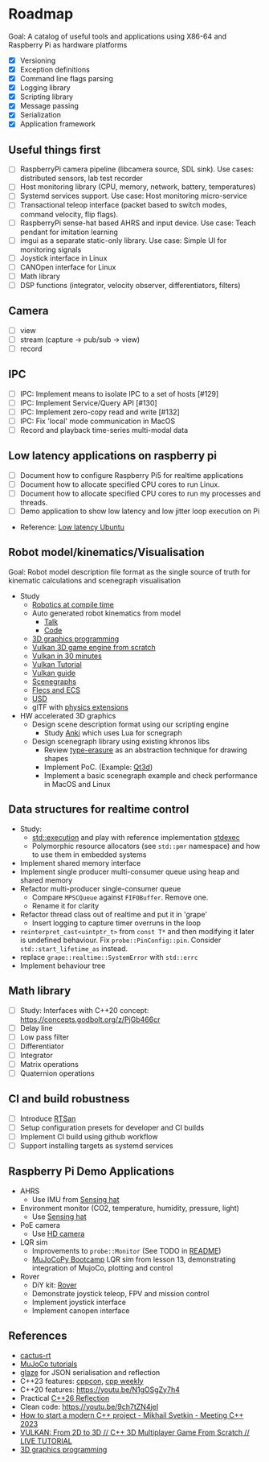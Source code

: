 # Roadmap

Goal: A catalog of useful tools and applications using X86-64 and Raspberry Pi as hardware platforms

- [x] Versioning
- [x] Exception definitions
- [x] Command line flags parsing
- [x] Logging library
- [x] Scripting library
- [x] Message passing
- [x] Serialization
- [x] Application framework

## Useful things first

- [ ] RaspberryPi camera pipeline (libcamera source, SDL sink). Use cases: distributed sensors, lab test recorder
- [ ] Host monitoring library (CPU, memory, network, battery, temperatures)
- [ ] Systemd services support. Use case: Host monitoring micro-service
- [ ] Transactional teleop interface (packet based to switch modes, command velocity, flip flags).  
- [ ] RaspberryPi sense-hat based AHRS and input device. Use case: Teach pendant for imitation learning
- [ ] imgui as a separate static-only library. Use case: Simple UI for monitoring signals
- [ ] Joystick interface in Linux
- [ ] CANOpen interface for Linux
- [ ] Math library
- [ ] DSP functions (integrator, velocity observer, differentiators, filters)

## Camera

- [ ] view
- [ ] stream (capture -> pub/sub -> view)
- [ ] record

## IPC 

- [ ] IPC: Implement means to isolate IPC to a set of hosts [#129]
- [ ] IPC: Implement Service/Query API [#130]
- [ ] IPC: Implement zero-copy read and write [#132]
- [ ] IPC: Fix 'local' mode communication in MacOS
- [ ] Record and playback time-series multi-modal data

## Low latency applications on raspberry pi

- [ ] Document how to configure Raspberry Pi5 for realtime applications
- [ ] Document how to allocate specified CPU cores to run Linux.
- [ ] Document how to allocate specified CPU cores to run my processes and threads.
- [ ] Demo application to show low latency and low jitter loop execution on Pi
- Reference: [Low latency Ubuntu](https://ubuntu.com/blog/real-time-kernel-tuning)

## Robot model/kinematics/Visualisation

Goal: Robot model description file format as the single source of truth for kinematic calculations and scenegraph visualisation

- Study
  - [Robotics at compile time](https://youtu.be/Y6AUsB3RUhA)
  - Auto generated robot kinematics from model
    - [Talk](https://youtu.be/CwN0I8yUqok?feature=shared)
    - [Code](https://github.com/pac48/fast_robot_kinematics)
  - [3D graphics programming](https://pikuma.com/courses/learn-3d-computer-graphics-programming)
  - [Vulkan 3D game engine from scratch](https://youtu.be/hSL9dCjwoCU)
  - [Vulkan in 30 minutes](https://renderdoc.org/vulkan-in-30-minutes.html)
  - [Vulkan Tutorial](https://vulkan-tutorial.com/)
  - [Vulkan guide](https://vkguide.dev/)
  - [Scenegraphs](https://learnopengl.com/Guest-Articles/2021/Scene/Scene-Graph)
  - [Flecs and ECS](https://github.com/SanderMertens/flecs)
  - [USD](https://developer.nvidia.com/usd#nvidia)
  - glTF with [physics extensions](https://github.com/eoineoineoin/glTF_Physics)
- HW accelerated 3D graphics
  - Design scene description format using our scripting engine
    - Study [Anki](https://github.com/godlikepanos/anki-3d-engine) which uses Lua for scnegraph
  - Design scenegraph library using existing khronos libs
    - Review [type-erasure](https://github.com/cvilas/scratch/blob/master/type_erasure.cpp) as an abstraction technique for drawing shapes
    - Implement PoC. (Example: [Qt3d](https://github.com/cvilas/scratch/3dvis/qt))
    - Implement a basic scenegraph example and check performance in MacOS and Linux

## Data structures for realtime control

- Study: 
  - [std::execution](https://en.cppreference.com/w/cpp/execution) and play with reference implementation [stdexec](https://github.com/NVIDIA/stdexec)
  - Polymorphic resource allocators (see `std::pmr` namespace) and how to use them in embedded systems
- Implement shared memory interface
- Implement single producer multi-consumer queue using heap and shared memory
- Refactor multi-producer single-consumer queue
  - Compare `MPSCQueue` against `FIFOBuffer`. Remove one. 
  - Rename it for clarity
- Refactor thread class out of realtime and put it in 'grape'
  - Insert logging to capture timer overruns in the loop
- `reinterpret_cast<uintptr_t>` from `const T*` and then modifying it later is undefined behaviour. Fix `probe::PinConfig::pin`. Consider `std::start_lifetime_as` instead.
- replace `grape::realtime::SystemError` with `std::errc`
- Implement behaviour tree 

## Math library

- [ ] Study: Interfaces with C++20 concept: <https://concepts.godbolt.org/z/PjGb466cr>
- [ ] Delay line
- [ ] Low pass filter
- [ ] Differentiator
- [ ] Integrator
- [ ] Matrix operations
- [ ] Quaternion operations

## CI and build robustness

- [ ] Introduce [RTSan](https://clang.llvm.org/docs/RealtimeSanitizer.html)
- [ ] Setup configuration presets for developer and CI builds
- [ ] Implement CI build using github workflow    
- [ ] Support installing targets as systemd services

## Raspberry Pi Demo Applications

- AHRS
  - Use IMU from [Sensing hat](https://www.raspberrypi.com/products/sense-hat/)
- Environment monitor (CO2, temperature, humidity, pressure, light)
  - Use [Sensing hat](https://www.raspberrypi.com/products/sense-hat/)
- PoE camera
  - Use [HD camera](https://www.raspberrypi.com/products/raspberry-pi-global-shutter-camera/)
- LQR sim
  - Improvements to `probe::Monitor` (See TODO in [README](../modules/probe/monitor/README.md))
  - [MuJoCoPy Bootcamp](https://pab47.github.io/mujocopy.html) LQR sim from lesson 13, demonstrating integration of MujoCo, plotting and control
- Rover
  - DiY kit: [Rover](https://github.com/nasa-jpl/open-source-rover)
  - Demonstrate joystick teleop, FPV and mission control
  - Implement joystick interface
  - Implement canopen interface

## References

- [cactus-rt](https://github.com/cactusdynamics/cactus-rt/)
- [MuJoCo tutorials](https://pab47.github.io/mujoco.html)
- [glaze](https://github.com/stephenberry/glaze) for JSON serialisation and reflection
- C++23 features: [cppcon](https://youtu.be/Cttb8vMuq-Y), [cpp weekly](https://youtu.be/N2HG___9QFI)
- C++20 features: <https://youtu.be/N1gOSgZy7h4>
- Practical [C++26 Reflection](https://youtu.be/cqQ7v6xdZRw)
- Clean code: <https://youtu.be/9ch7tZN4jeI>
- [How to start a modern C++ project - Mikhail Svetkin - Meeting C++ 2023](https://youtu.be/UI_QayAb9U0)
- [VULKAN: From 2D to 3D // C++ 3D Multiplayer Game From Scratch // LIVE TUTORIAL](https://youtu.be/hSL9dCjwoCU)
- [3D graphics programming](https://pikuma.com/courses/learn-3d-computer-graphics-programming)
